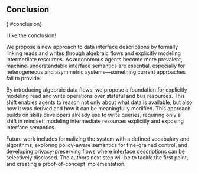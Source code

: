 ## Conclusion
{:#conclusion}

<span class="comment" data-author="RT">I like the conclusion!</span>

We propose a new approach to data interface descriptions by formally linking reads and writes through algebraic flows and explicitly modeling intermediate resources.
As autonomous agents become more prevalent, machine-understandable interface semantics are essential,
especially for heterogeneous and asymmetric systems—something current approaches fail to provide.

By introducing algebraic data flows, we propose a foundation for explicitly modeling read and write operations over stateful and bus resources.
This shift enables agents to reason not only about what data is available,
but also how it was derived and how it can be meaningfully modified.
This approach builds on skills developers already use to write queries,
requiring only a shift in mindset: modeling intermediate resources explicitly and exposing interface semantics.

Future work includes formalizing the system with a defined vocabulary and algorithms,
exploring policy-aware semantics for fine-grained control, and developing privacy-preserving flows where interface descriptions can be selectively disclosed.
The authors next step will be to tackle the first point, and creating a proof-of-concept implementation.


<!--
**Acknowledgements.** Jitse De Smet is a predoctoral fellow of the Research Foundation – Flanders (FWO) (1SB8525N).
Ruben Taelman is a postdoctoral fellow of the Research Foundation – Flanders (FWO) (1202124N).
-->
